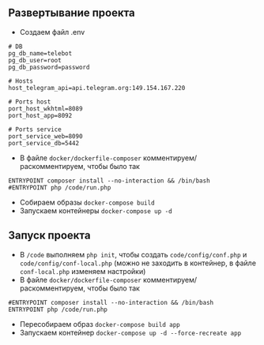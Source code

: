 Развертывание проекта
---

* Создаем файл .env
```
# DB
pg_db_name=telebot
pg_db_user=root
pg_db_password=password

# Hosts
host_telegram_api=api.telegram.org:149.154.167.220

# Ports host
port_host_wkhtml=8089
port_host_app=8092

# Ports service
port_service_web=8090
port_service_db=5442
```

* В файле `docker/dockerfile-composer` комментируем/раскомментируем, чтобы было так
```
ENTRYPOINT composer install --no-interaction && /bin/bash
#ENTRYPOINT php /code/run.php
```
* Собираем образы `docker-compose build`
* Запускаем контейнеры `docker-compose up -d`

Запуск проекта
---

* В `/code` выполняем `php init`, чтобы создать `code/config/conf.php` 
и `code/config/conf-local.php`
(можно не заходить в контейнер, в файле `conf-local.php` изменяем настройки)
* В файле `docker/dockerfile-composer` комментируем/раскомментируем, чтобы было так
```
#ENTRYPOINT composer install --no-interaction && /bin/bash
ENTRYPOINT php /code/run.php
```
* Пересобираем образ `docker-compose build app`
* Запускаем контейнер `docker-compose up -d --force-recreate app`

